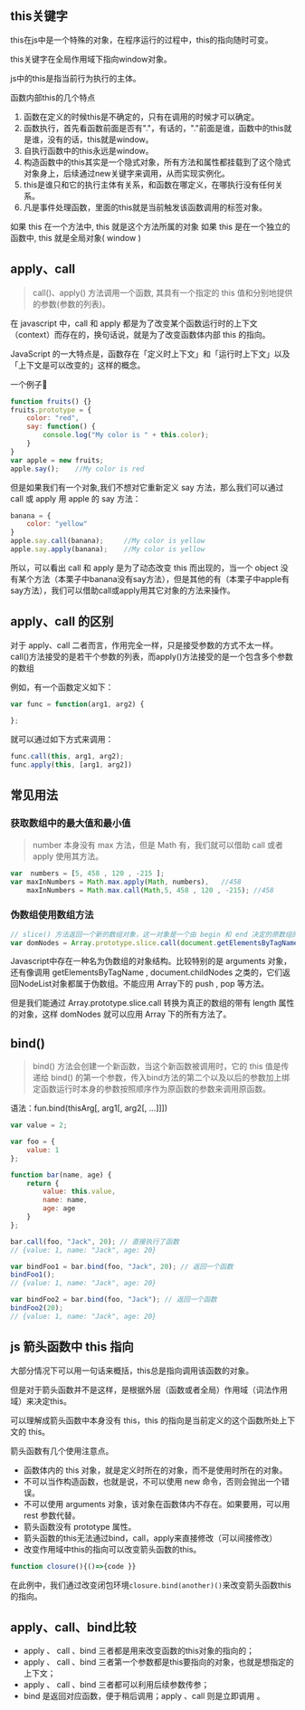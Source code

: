 ## this关键字
this在js中是一个特殊的对象，在程序运行的过程中，this的指向随时可变。

this关键字在全局作用域下指向window对象。

js中的this是指当前行为执行的主体。

函数内部this的几个特点
1. 函数在定义的时候this是不确定的，只有在调用的时候才可以确定。
2. 函数执行，首先看函数前面是否有"."，有话的，"."前面是谁，函数中的this就是谁，没有的话，this就是window。
3. 自执行函数中的this永远是window。
4. 构造函数中的this其实是一个隐式对象，所有方法和属性都挂载到了这个隐式对象身上，后续通过new关键字来调用，从而实现实例化。
5. this是谁只和它的执行主体有关系，和函数在哪定义，在哪执行没有任何关系。
6. 凡是事件处理函数，里面的this就是当前触发该函数调用的标签对象。

如果 this 在一个方法中, this 就是这个方法所属的对象
如果 this 是在一个独立的函数中, this 就是全局对象( window )

## apply、call
> call()、apply() 方法调用一个函数, 其具有一个指定的 this 值和分别地提供的参数(参数的列表)。

在 javascript 中，call 和 apply 都是为了改变某个函数运行时的上下文（context）而存在的，换句话说，就是为了改变函数体内部 this 的指向。

JavaScript 的一大特点是，函数存在「定义时上下文」和「运行时上下文」以及「上下文是可以改变的」这样的概念。

一个例子🌰
```js
function fruits() {}
fruits.prototype = {
    color: "red",
    say: function() {
        console.log("My color is " + this.color);
    }
}
var apple = new fruits;
apple.say();    //My color is red
```
但是如果我们有一个对象,我们不想对它重新定义 say 方法，那么我们可以通过 call 或 apply 用 apple 的 say 方法：
```js
banana = {
    color: "yellow"
}
apple.say.call(banana);     //My color is yellow
apple.say.apply(banana);    //My color is yellow
```
所以，可以看出 call 和 apply 是为了动态改变 this 而出现的，当一个 object 没有某个方法（本栗子中banana没有say方法），但是其他的有（本栗子中apple有say方法），我们可以借助call或apply用其它对象的方法来操作。

## apply、call 的区别
对于 apply、call 二者而言，作用完全一样，只是接受参数的方式不太一样。call()方法接受的是若干个参数的列表，而apply()方法接受的是一个包含多个参数的数组

例如，有一个函数定义如下：
```js
var func = function(arg1, arg2) {
     
};
```
就可以通过如下方式来调用：
```js
func.call(this, arg1, arg2);
func.apply(this, [arg1, arg2])
```

## 常见用法
### 获取数组中的最大值和最小值
> number 本身没有 max 方法，但是 Math 有，我们就可以借助 call 或者 apply 使用其方法。

```js
var  numbers = [5, 458 , 120 , -215 ]; 
var maxInNumbers = Math.max.apply(Math, numbers),   //458
    maxInNumbers = Math.max.call(Math,5, 458 , 120 , -215); //458
```
### 伪数组使用数组方法
```js
// slice() 方法返回一个新的数组对象，这一对象是一个由 begin 和 end 决定的原数组的浅拷贝（包括 begin，不包括end）。原始数组不会被改变
var domNodes = Array.prototype.slice.call(document.getElementsByTagName("*"));
```
Javascript中存在一种名为伪数组的对象结构。比较特别的是 arguments 对象，还有像调用 getElementsByTagName , document.childNodes 之类的，它们返回NodeList对象都属于伪数组。不能应用 Array下的 push , pop 等方法。

但是我们能通过 Array.prototype.slice.call 转换为真正的数组的带有 length 属性的对象，这样 domNodes 就可以应用 Array 下的所有方法了。

## bind()
> bind() 方法会创建一个新函数，当这个新函数被调用时，它的 this 值是传递给 bind() 的第一个参数，传入bind方法的第二个以及以后的参数加上绑定函数运行时本身的参数按照顺序作为原函数的参数来调用原函数。

语法：fun.bind(thisArg[, arg1[, arg2[, ...]]])
```js
var value = 2;

var foo = {
    value: 1
};

function bar(name, age) {
    return {
		value: this.value,
		name: name,
		age: age
    }
};

bar.call(foo, "Jack", 20); // 直接执行了函数
// {value: 1, name: "Jack", age: 20}

var bindFoo1 = bar.bind(foo, "Jack", 20); // 返回一个函数
bindFoo1();
// {value: 1, name: "Jack", age: 20}

var bindFoo2 = bar.bind(foo, "Jack"); // 返回一个函数
bindFoo2(20);
// {value: 1, name: "Jack", age: 20}
```

## js 箭头函数中 this 指向

大部分情况下可以用一句话来概括，this总是指向调用该函数的对象。

但是对于箭头函数并不是这样，是根据外层（函数或者全局）作用域（词法作用域）来决定this。

可以理解成箭头函数中本身没有 this，this 的指向是当前定义的这个函数所处上下文的 this。

箭头函数有几个使用注意点。

- 函数体内的 this 对象，就是定义时所在的对象，而不是使用时所在的对象。
- 不可以当作构造函数，也就是说，不可以使用 new 命令，否则会抛出一个错误。
- 不可以使用 arguments 对象，该对象在函数体内不存在。如果要用，可以用 rest 参数代替。
- 箭头函数没有 prototype 属性。
- 箭头函数的this无法通过bind，call，apply来直接修改（可以间接修改）
- 改变作用域中this的指向可以改变箭头函数的this。
```js
function closure(){()=>{code }}
```
在此例中，我们通过改变闭包环境`closure.bind(another)()`来改变箭头函数this的指向。

## apply、call、bind比较
- apply 、 call 、bind 三者都是用来改变函数的this对象的指向的；
- apply 、 call 、bind 三者第一个参数都是this要指向的对象，也就是想指定的上下文；
- apply 、 call 、bind 三者都可以利用后续参数传参；
- bind 是返回对应函数，便于稍后调用；apply 、call 则是立即调用 。